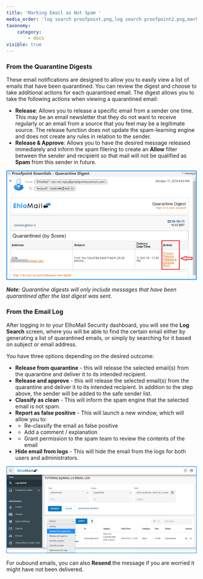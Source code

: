 ```yaml
---
title: 'Marking Email as Not Spam '
media_order: 'log search proofpoint.png,log search proofpoint2.png,mark email as spam.png,email reported as spam.png,classify as spam.png,report as false negative.png,release from quarantine.png,quarantine digest.png'
taxonomy:
    category:
        - docs
visible: true
---
```


### From the Quarantine Digests 

These email notifications are designed to allow you to easily view a list of emails that have been quarantined. You can review the digest and choose to take additional actions for each quarantined email. The digest allows you to take the following actions when viewing a quarantined email:
* **Release**: Allows you to release a specific email from a sender one time. This may be an email newsletter that they do not want to receive regularly or an email from a source that you
feel may be a legitimate source. The release function does not update the spam-learning engine and does not create any rules in relation to the sender.
* **Release & Approve**: Allows you to have the desired message released immediately and inform the spam filering to create an **Allow** filter between the sender and recipient so that mail will
not be qualified as **Spam** from this sender in future.

![](quarantine%20digest.png)

_**Note**: Quarantine digests will only include messages that have been quarantined after the last digest was sent._

### From the Email Log

After logging in to your ElhoMail Security dashboard, you will see the **Log Search** screen, where you will be able to find the certain email either by generating a list of quarantined emails, or simply by searching for it based on subject or email address.

You have three options depending on the desired outcome:

* **Release from quarantine** - this will release the selected email(s) from the quarantine and deliver it to its intended recipient.
* **Release and approve** - this will release the selected email(s) from the quarantine and deliver it to its intended recipient. In addition to the step above, the sender will be added to the safe sender list.
* **Classify as clean** - This will inform the spam engine that the selected email is not spam.
* **Report as false positive** - This will launch a new window, which will allow you to:
* * Re-classify the email as false positive
* * Add a comment / explanation
* * Grant permission to the spam team to review the contents of the email
* **Hide email from logs** - This will hide the email from the logs for both users and administrators.

![](release%20from%20quarantine.png)

For oubound emails, you can also **Resend** the message if you are worried it might have not been delivered.
